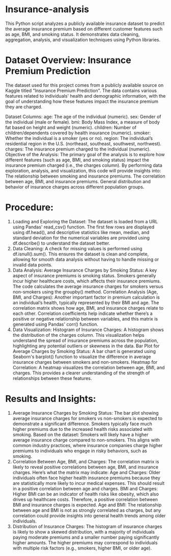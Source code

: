 # Insurance-analysis
This Python script analyzes a publicly available insurance dataset to predict the average insurance premium based on different customer features such as age, BMI, and smoking status. It demonstrates data cleaning, aggregation, analysis, and visualization techniques using Python libraries. 

# Dataset Overview: Insurance Premium Prediction
The dataset used for this project comes from a publicly available source on Kaggle titled "Insurance Premium Prediction". The data contains various features related to individuals' health and demographic information, with the goal of understanding how these features impact the insurance premium they are charged.

Dataset Columns:
age: The age of the individual (numeric).
sex: Gender of the individual (male or female).
bmi: Body Mass Index, a measure of body fat based on height and weight (numeric).
children: Number of children/dependents covered by health insurance (numeric).
smoker: Whether the individual is a smoker (yes or no).
region: The individual’s residential region in the U.S. (northeast, southeast, southwest, northwest).
charges: The insurance premium charged to the individual (numeric).
Objective of the Analysis:
The primary goal of the analysis is to explore how different features (such as age, BMI, and smoking status) impact the insurance premium charged (i.e., the charges column). By performing data exploration, analysis, and visualization, this code will provide insights into:
The relationship between smoking and insurance premiums.
The correlation between age, BMI, and insurance premiums.
General distribution and behavior of insurance charges across different population groups.

# Procedure:
1. Loading and Exploring the Dataset:
The dataset is loaded from a URL using Pandas' read_csv() function.
The first few rows are displayed using df.head(), and descriptive statistics like mean, median, and standard deviation for the numerical variables are provided using df.describe() to understand the dataset better.
2. Data Cleaning:
A check for missing values is performed using df.isnull().sum(). This ensures the dataset is clean and complete, allowing for smooth data analysis without having to handle missing or invalid data points.
3. Data Analysis:
Average Insurance Charges by Smoking Status: A key aspect of insurance premiums is smoking status. Smokers generally incur higher healthcare costs, which affects their insurance premiums. The code calculates the average insurance charges for smokers versus non-smokers using the groupby() method.
Correlation Analysis (Age, BMI, and Charges): Another important factor in premium calculation is an individual’s health, typically represented by their BMI and age. The correlation matrix shows how age, BMI, and insurance charges relate to each other. Correlation coefficients help indicate whether there’s a positive or negative relationship between variables, and this matrix is generated using Pandas' corr() function.
4. Data Visualization:
Histogram of Insurance Charges: A histogram shows the distribution of the charges column. This visualization helps understand the spread of insurance premiums across the population, highlighting any potential outliers or skewness in the data.
Bar Plot for Average Charges by Smoking Status: A bar chart is generated using Seaborn's barplot() function to visualize the difference in average insurance charges between smokers and non-smokers.
Heatmap for Correlation: A heatmap visualizes the correlation between age, BMI, and charges. This provides a clearer understanding of the strength of relationships between these features.

# Results and Insights:
1. Average Insurance Charges by Smoking Status:
The bar plot showing average insurance charges for smokers vs non-smokers is expected to demonstrate a significant difference. Smokers typically face much higher premiums due to the increased health risks associated with smoking. Based on the dataset:
Smokers will likely have a higher average insurance charge compared to non-smokers. This aligns with common industry practices, where insurance companies charge higher premiums to individuals who engage in risky behaviors, such as smoking.
2. Correlation Between Age, BMI, and Charges:
The correlation matrix is likely to reveal positive correlations between age, BMI, and insurance charges. Here’s what the matrix may indicate:
Age and Charges: Older individuals often face higher health insurance premiums because they are statistically more likely to incur medical expenses. This should result in a positive correlation between age and charges.
BMI and Charges: Higher BMI can be an indicator of health risks like obesity, which also drives up healthcare costs. Therefore, a positive correlation between BMI and insurance charges is expected.
Age and BMI: The relationship between age and BMI is not as strongly correlated as charges, but any correlation could provide insights into general health trends among older individuals.
3. Distribution of Insurance Charges:
The histogram of insurance charges is likely to show a skewed distribution, with a majority of individuals paying moderate premiums and a smaller number paying significantly higher amounts. The higher premiums may correspond to individuals with multiple risk factors (e.g., smokers, higher BMI, or older age).

